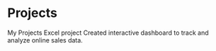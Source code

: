 # Projects
My Projects
Excel project
Created interactive dashboard to track and analyze online sales data.
